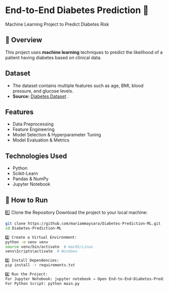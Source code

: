  # End-to-End Diabetes Prediction 🏥
 Machine Learning Project to Predict Diabetes Risk 

## 📌 Overview
This project uses **machine learning** techniques to predict the likelihood of a patient having diabetes based on clinical data.

##  Dataset
- The dataset contains multiple features such as age, BMI, blood pressure, and glucose levels.
- **Source:** [Diabetes Dataset](https://www.dropbox.com/s/uh7o7uyeghq...) .

##  Features
- Data Preprocessing
- Feature Engineering
- Model Selection & Hyperparameter Tuning
- Model Evaluation & Metrics
  
## Technologies Used
- Python 
- Scikit-Learn
- Pandas & NumPy
- Jupyter Notebook

## 🚀 How to Run

1️⃣ Clone the Repository 
Download the project to your local machine:
```bash
git clone https://github.com/mariammaysara/Diabetes-Prediction-ML.git
cd Diabetes-Prediction-ML

2️⃣ Create a Virtual Environment:
python -m venv venv
source venv/bin/activate  # macOS/Linux
venv\Scripts\activate  # Windows

3️⃣ Install Dependencies:
pip install -r requirements.txt

4️⃣ Run the Project:
For Jupyter Notebook: jupyter notebook → Open End-to-End-Diabetes-Prediction-Using-Machine-Learning.ipynb
For Python Script: python main.py
